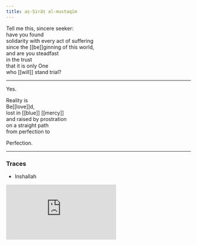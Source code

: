 ```yaml
---
title: aṣ-Ṣirāṭ al-mustaqīm
---
```


Tell me this, sincere seeker:  
have you found   
solidarity with every act of suffering  
since the [[be]]ginning of this world,  
and are you steadfast  
in the trust  
that it is only One  
who [[will]] stand trial?  
  
---
  
Yes.  
  
Reality is  
Be[[love]]d,  
lost in [[blue]] [[mercy]]  
and raised by prostration  
on a straight path  
from perfection to  
  
Perfection. 

---

### Traces

* Inshallah

<iframe class="video" src="https://www.youtube-nocookie.com/embed/Ellnq_KQ824" frameborder="0" allow="accelerometer; autoplay; encrypted-media; gyroscope; picture-in-picture" allowfullscreen></iframe>